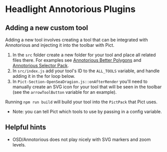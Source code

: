 # Headlight Annotorious Plugins

## Adding a new custom tool

Adding a new tool involves creating a tool that can be integrated with Annotorious and injecting it into the toolbar with Pict. 

1. In the `src` folder create a new folder for your tool and place all related files there. For examples see [Annotorious Better Polygons](https://github.com/annotorious/annotorious-v2-plugins/tree/main/plugins/annotorious-better-polygon/src) and [Annotorious Selector Pack](https://github.com/annotorious/annotorious-v2-selector-pack/tree/main/src).
2. In `src/index.js` add your tool's ID to the `ALL_TOOLS` variable, and handle adding it in the for loop below.
3. In `Pict-Section-OpenSeaDragion.js::onAfterRender` you'll need to manually create an SVG icon for your tool that will be seen in the toolbar (see the `arrowToolButton` variable for an example).

Running `npm run build` will build your tool into the `PictPack` that Pict uses.
* Note: you can tell Pict which tools to use by passing in a config variable.


## Helpful hints

- OSD/Annotorious does not play nicely with SVG markers and zoom levels.